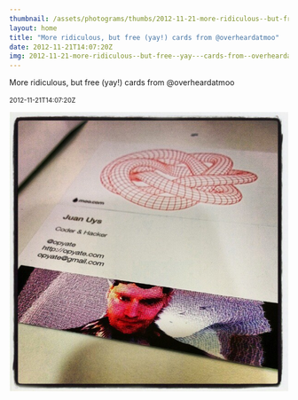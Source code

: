 ```yaml
---
thumbnail: /assets/photograms/thumbs/2012-11-21-more-ridiculous--but-free--yay---cards-from--overheardatmoo.jpg
layout: home
title: "More ridiculous, but free (yay!) cards from @overheardatmoo"
date: 2012-11-21T14:07:20Z
img: 2012-11-21-more-ridiculous--but-free--yay---cards-from--overheardatmoo.jpg
---
```


More ridiculous, but free (yay!) cards from @overheardatmoo

<small>2012-11-21T14:07:20Z</small>

![More ridiculous, but free (yay!) cards from @overheardatmoo](/assets/photograms/original/2012-11-21-more-ridiculous--but-free--yay---cards-from--overheardatmoo.jpg)
